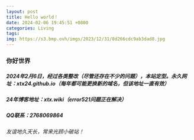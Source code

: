 ```yaml
---
layout: post
title: Hello world！
date: 2024-02-06 19:45:51 +0800
categories: Living
tags: 
img: https://s3.bmp.ovh/imgs/2023/12/31/8d266cdc9ab3dad8.jpg
---
```

### 你好世界
##### 2024年2月6日，经过各类整改（尽管还存在不少的问题），本站定型。永久网址：xtx24.github.io（每年都可能更换新的域名，但该地址一直有效）
##### 24年博客地址：xtx.wiki（error521问题正在解决）
##### QQ联系：2768069864
###### 友谊地久天长，常来光顾小破站！
